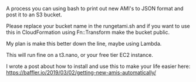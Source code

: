 A process you can using bash to print out new AMI's to JSON format and post it to an S3 bucket.

Please replace your bucket name in the rungetami.sh and if you want to use this in CloudFormation using Fn::Transform make the bucket public.

My plan is make this better down the line, maybe using Lambda.

This will run fine on a t3.nano, or your free tier EC2 instance.

I wrote a post about how to install and use this to make your life easier here: https://baffler.io/2019/03/02/getting-new-amis-automatically/
